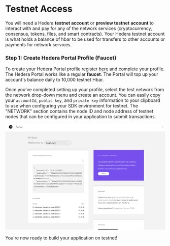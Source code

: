 # Testnet Access

You will need a Hedera **testnet account** or **preview testnet** **account** to interact with and pay for any of the network services \(cryptocurrency, consensus, tokens, files, and smart contracts\). Your Hedera testnet account is what holds a balance of hbar to be used for transfers to other accounts or payments for network services.

### Step 1: Create Hedera Portal Profile (Faucet)

To create your Hedera Portal profile register [here](https://portal.hedera.com/register) and complete your profile. The Hedera Portal works like a regular **faucet**. The Portal will top up your account's balance daily to 10,000 testnet Hbar.

Once you've completed setting up your profile, select the test network from the network drop-down menu and create an account. You can easily copy your `accountId`, `public key`, and `private key` information to your clipboard to use when configuring your SDK environment for testnet. The "NETWORK" section contains the node ID and node address of testnet nodes that can be configured in your application to submit transactions.

![](../.gitbook/assets/portal-testnet.png)

You're now ready to build your application on testnet!

